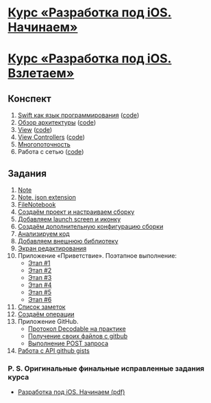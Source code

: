 # [Курс «Разработка под iOS. Начинаем»](https://stepik.org/52478)
# [Курс «Разработка под iOS. Взлетаем»](https://stepik.org/53561)

## Конспект
1. [Swift как язык программирования](conspectus/iOS_C1_M1.pdf) ([code](code/C1_M1_code))
2. [Обзор архитектуры](conspectus/iOS_C1_M2.pdf) ([code](code/C1_M2_code))
3. [View](conspectus/iOS_C1_M3.pdf) ([code](code/C1_M3_code))
4. [View Controllers](conspectus/iOS_C1_M4.pdf) ([code](code/C1_M4_code))
5. [Многопоточность](conspectus/iOS_C2_M1.pdf)
6. Работа с сетью ([code](code/C2_M2_code))

## Задания
1. [Note](tasks/Note.md)
2. [Note, json extension](tasks/NoteExtensions.md)
3. [FileNotebook](tasks/FileNotebook.md)
4. [Создаём проект и настраиваем сборку](tasks/Project.md)
5. [Добавляем launch screen и иконку](tasks/launch_screen.md)
6. [Создаём дополнительную конфигурацию сборки](tasks/config.md)
7. [Анализируем код](tasks/Profiler.md)
8. [Добавляем внешнюю библиотеку](tasks/Cocoapods.md)
9. [Экран редактирования](tasks/edit_screen.md)
10. Приложение «Приветствие».
Поэтапное выполнение:
    * [Этап #1](tasks/hello-1.md)
    * [Этап #2](tasks/hello-2.md)
    * [Этап #3](tasks/hello-3.md)
    * [Этап #4](tasks/hello-4.md)
    * [Этап #5](tasks/hello-5.md)
    * [Этап #6](tasks/hello-6.md)
11. [Список заметок](tasks/notes_list.md)
12. [Создаём операции](tasks/operations.md)
13. Приложение GitHub. 
    * [Протокол Decodable на практике](tasks/Decodable.md)
    * [Получение своих файлов с gitbub](tasks/github_gist.md)
    * [Выполнение POST запроса](tasks/post.md)
14. [Работа с API github gists](tasks/github_API.md)


### P. S. Оригинальные финальные исправленные задания курса
* [Разработка под iOS. Начинаем (pdf)](tasks/Задания_курса_1.pdf)
